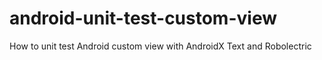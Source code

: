 # android-unit-test-custom-view
How to unit test Android custom view with AndroidX Text and Robolectric
